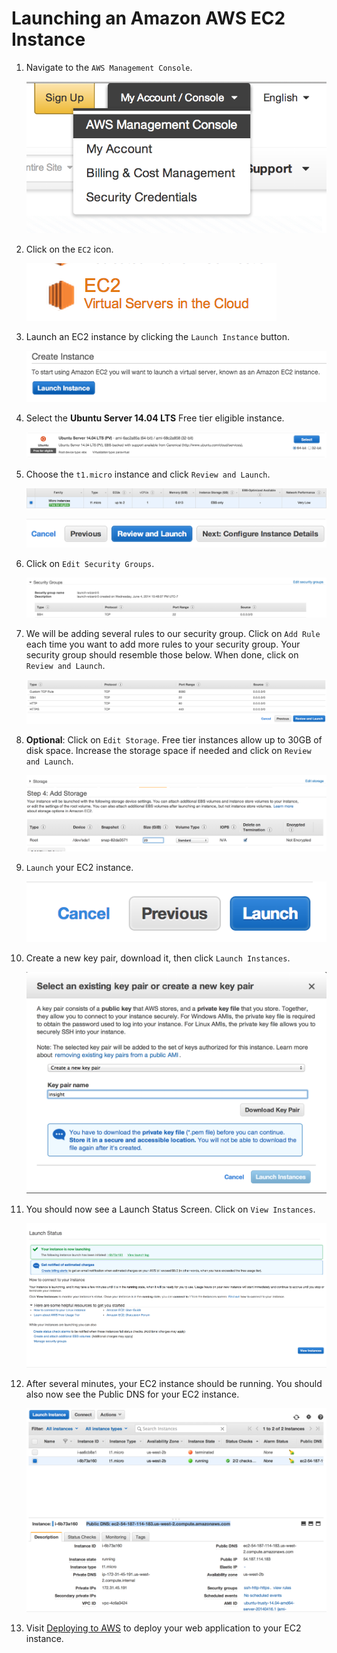 # Launching an Amazon AWS EC2 Instance

1. Navigate to the `AWS Management Console`.

    ![Alt text](images/aws-management-console.png)

2. Click on the `EC2` icon.

    ![Alt text](images/ec2.png)

3. Launch an EC2 instance by clicking the `Launch Instance` button.

    ![Alt text](images/launch.png)

4. Select the **Ubuntu Server 14.04 LTS** Free tier eligible instance.

    ![Alt text](images/launch-ubuntu-server.png)

5. Choose the `t1.micro` instance and click `Review and Launch`.

    ![Alt text](images/t1micro.png)

    ![Alt text](images/review-and-launch.png)

6. Click on `Edit Security Groups`.

    ![Alt text](images/edit-security-groups.png)

7. We will be adding several rules to our security group. Click on `Add Rule` each time you want to add
more rules to your security group. Your security group should resemble those below. When done, click on `Review and Launch`.

    ![Alt text](images/tcp-rules.png)

8. **Optional**: Click on `Edit Storage`. Free tier instances allow up to 30GB of disk space.
Increase the storage space if needed and click on `Review and Launch`.

    ![Alt text](images/edit-storage.png)
    ![Alt text](images/increase-gb.png)

9. `Launch` your EC2 instance.

    ![Alt text](images/launch-ec2.png)

10. Create a new key pair, download it, then click `Launch Instances`.

    ![Alt text](images/key-pair.png)

11. You should now see a Launch Status Screen. Click on `View Instances`.

    ![Alt text](images/launch-status.png)

12. After several minutes, your EC2 instance should be running. You should also now see the Public DNS
for your EC2 instance.

    ![Alt text](images/public-dns.png)

13. Visit [Deploying to AWS](https://github.com/stormpython/insightfl#deploying-to-aws) to deploy your
web application to your EC2 instance.
